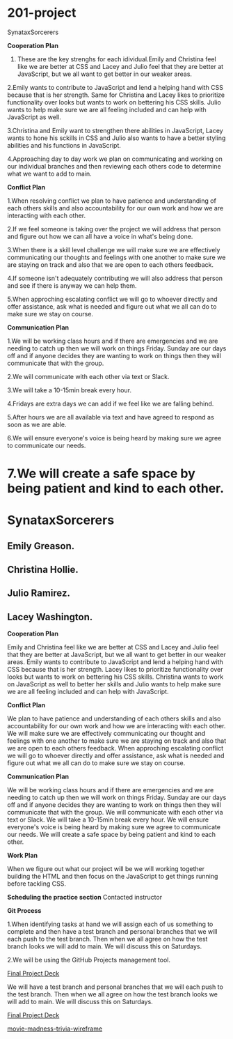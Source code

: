 # 201-project

SynataxSorcerers

**Cooperation Plan**

 1. These are the key strenghs for each idividual.Emily and Christina feel like we are better at CSS and Lacey and Julio feel that they are better at JavaScript, but we all want to get better in our weaker areas.
 
 2.Emily wants to contribute to JavaScript and lend a helping hand with CSS because that is her strength. Same for Christina and Lacey likes to prioritize functionality over looks but wants to work on bettering his CSS skills. Julio wants to help make sure we are all feeling included and can help with JavaScript as well.

 3.Christina and Emily want to strengthen there abilities in JavaScript, Lacey wants to hone his sckills in CSS and Julio also wants to have a better styling abilities and his functions in JavaScript.

 4.Approaching day to day work we plan on communicating and working on our individual branches and then reviewing each others code to determine what we want to add to main.

**Conflict Plan**

1.When resolving conflict we plan to have patience and understanding of each others skills and also accountability for our own work and how we are interacting with each other.

2.If we feel someone is taking over the project we will address that person and figure out how we can all have a voice in what's being done.

3.When there is a skill level challenge we will make sure we are effectively communicating our thoughts and feelings with one another to make sure we are staying on track and also that we are open to each others feedback.

4.If someone isn't adequately contributing we will also address that person and see if there is anyway we can help them.

5.When approching escalating conflict we will go to whoever directly and offer assistance, ask what is needed and figure out what we all can do to make sure we stay on course.

**Communication Plan**

1.We will be working class hours and if there are emergencies and we are needing to catch up then we will work on things Friday. Sunday are our days off and if anyone decides they are wanting to work on things then they will communicate that with the group.

2.We will communicate with each other via text or Slack.

3.We will take a 10-15min break every hour.

4.Fridays are extra days we can add if we feel like we are falling behind.

5.After hours we are all available via text and have agreed to respond as soon as we are able.

6.We will ensure everyone's voice is being heard by making sure we agree to communicate our needs.

7.We will create a safe space by being patient and kind to each other.
=======

# SynataxSorcerers

## Emily Greason.

## Christina Hollie.

## Julio Ramirez.

## Lacey Washington.

**Cooperation Plan**

 Emily and Christina feel like we are better at CSS and Lacey and Julio feel that they are better at JavaScript, but we all want to get better in our weaker areas. Emily wants to contribute to JavaScript and lend a helping hand with CSS because that is her strength. Lacey likes to prioritize functionality over looks but wants to work on bettering his CSS skills. Christina wants to work on JavaScript as well to better her skills and Julio wants to help make sure we are all feeling included and can help with JavaScript.

**Conflict Plan**

We plan to have patience and understanding of each others skills and also accountability for our own work and how we are interacting with each other. We will make sure we are effectively communicating our thought and feelings with one another to make sure we are staying on track and also that we are open to each others feedback. When approching escalating conflict we will go to whoever directly and offer assistance, ask what is needed and figure out what we all can do to make sure we stay on course.

**Communication Plan**

We will be working class hours and if there are emergencies and we are needing to catch up then we will work on things Friday. Sunday are our days off and if anyone decides they are wanting to work on things then they will communicate that with the group. We will communicate with each other via text or Slack. We will take a 10-15min break every hour. We will ensure everyone's voice is being heard by making sure we agree to communicate our needs. We will create a safe space by being patient and kind to each other.


**Work Plan**

When we figure out what our project will be we will working together building the HTML and then focus on the JavaScript to get things running before tackling CSS.

**Scheduling the practice section**
Contacted instructor

**Git Process**

1.When identifying tasks at hand we will assign each of us something to complete and then have a test branch and personal branches that we will each push to the test branch. Then when we all agree on how the test branch looks we will add to main. We will discuss this on Saturdays.

2.We will be using the GitHub Projects management tool.

[Final Project Deck](https://docs.google.com/presentation/d/10BC2bCONo29nRvEOzpWXe0F7qEMH2ANHrQSsJjj1joc/edit?usp=sharing_eil_se_dm&ts=64224789)

We will have a test branch and personal branches that we will each push to the test branch. Then when we all agree on how the test branch looks we will add to main. We will discuss this on Saturdays.

[Final Project Deck](https://docs.google.com/presentation/d/10BC2bCONo29nRvEOzpWXe0F7qEMH2ANHrQSsJjj1joc/edit?usp=sharing_eil_se_dm&ts=64224789)

[movie-madness-trivia-wireframe](./img.movie-madness-trivia-wireframe.jpg)
